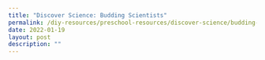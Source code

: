 ```yaml
---
title: "Discover Science: Budding Scientists"
permalink: /diy-resources/preschool-resources/discover-science/budding-scientists
date: 2022-01-19
layout: post
description: ""
---
```

